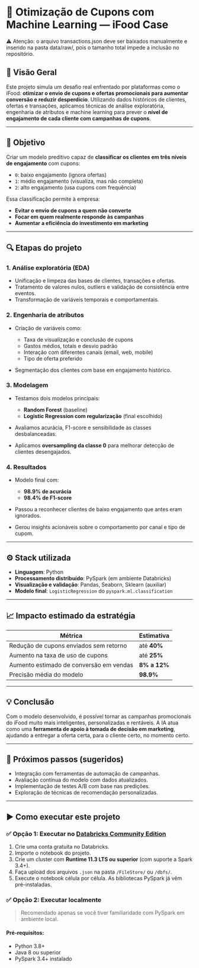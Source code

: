 # 🧠 Otimização de Cupons com Machine Learning — iFood Case

⚠️ Atenção: o arquivo transactions.json deve ser baixados manualmente e inserido na pasta data/raw/, pois o tamanho total impede a inclusão no repositório.

## 📌 Visão Geral

Este projeto simula um desafio real enfrentado por plataformas como o iFood: **otimizar o envio de cupons e ofertas promocionais para aumentar conversão e reduzir desperdício**. Utilizando dados históricos de clientes, ofertas e transações, aplicamos técnicas de análise exploratória, engenharia de atributos e machine learning para prever o **nível de engajamento de cada cliente com campanhas de cupons**.

---

## 🎯 Objetivo

Criar um modelo preditivo capaz de **classificar os clientes em três níveis de engajamento** com cupons:

* `0`: baixo engajamento (ignora ofertas)
* `1`: médio engajamento (visualiza, mas não completa)
* `2`: alto engajamento (usa cupons com frequência)

Essa classificação permite à empresa:

* **Evitar o envio de cupons a quem não converte**
* **Focar em quem realmente responde às campanhas**
* **Aumentar a eficiência do investimento em marketing**

---

## 🔍 Etapas do projeto

### 1. Análise exploratória (EDA)

* Unificação e limpeza das bases de clientes, transações e ofertas.
* Tratamento de valores nulos, outliers e validação de consistência entre eventos.
* Transformação de variáveis temporais e comportamentais.

### 2. Engenharia de atributos

* Criação de variáveis como:

  * Taxa de visualização e conclusão de cupons
  * Gastos médios, totais e desvio padrão
  * Interação com diferentes canais (email, web, mobile)
  * Tipo de oferta preferido
* Segmentação dos clientes com base em engajamento histórico.

### 3. Modelagem

* Testamos dois modelos principais:

  * **Random Forest** (baseline)
  * **Logistic Regression com regularização** (final escolhido)
* Avaliamos acurácia, F1-score e sensibilidade às classes desbalanceadas.
* Aplicamos **oversampling da classe 0** para melhorar detecção de clientes desengajados.

### 4. Resultados

* Modelo final com:

  * **98.9% de acurácia**
  * **98.4% de F1-score**
* Passou a reconhecer clientes de baixo engajamento que antes eram ignorados.
* Gerou insights acionáveis sobre o comportamento por canal e tipo de cupom.

---

## ⚙️ Stack utilizada

* **Linguagem**: Python
* **Processamento distribuído**: PySpark (em ambiente Databricks)
* **Visualização e validação**: Pandas, Seaborn, Sklearn (auxiliar)
* **Modelo final**: `LogisticRegression` do `pyspark.ml.classification`

---

## 📈 Impacto estimado da estratégia

| Métrica                                 | Estimativa   |
| --------------------------------------- | ------------ |
| Redução de cupons enviados sem retorno  | até **40%**  |
| Aumento na taxa de uso de cupons        | até **25%**  |
| Aumento estimado de conversão em vendas | **8% a 12%** |
| Precisão média do modelo                | **98.9%**    |

---

## 💡 Conclusão

Com o modelo desenvolvido, é possível tornar as campanhas promocionais do iFood muito mais inteligentes, personalizadas e rentáveis. A IA atua como uma **ferramenta de apoio à tomada de decisão em marketing**, ajudando a entregar a oferta certa, para o cliente certo, no momento certo.

---

## 🚀 Próximos passos (sugeridos)

* Integração com ferramentas de automação de campanhas.
* Avaliação contínua do modelo com dados atualizados.
* Implementação de testes A/B com base nas predições.
* Exploração de técnicas de recomendação personalizadas.

---

## ▶️ Como executar este projeto

### ✅ Opção 1: Executar no [Databricks Community Edition](https://community.cloud.databricks.com/)

1. Crie uma conta gratuita no Databricks.
2. Importe o notebook do projeto.
3. Crie um cluster com **Runtime 11.3 LTS ou superior** (com suporte a Spark 3.4+).
4. Faça upload dos arquivos `.json` na pasta `/FileStore/` ou `/dbfs/`.
5. Execute o notebook célula por célula. As bibliotecas PySpark já vêm pré-instaladas.

### ✅ Opção 2: Executar localmente

> Recomendado apenas se você tiver familiaridade com PySpark em ambiente local.

#### Pré-requisitos:

* Python 3.8+
* Java 8 ou superior
* PySpark 3.4+ instalado



